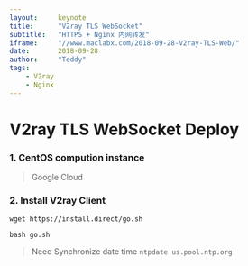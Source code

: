 ```yaml
---
layout:     keynote
title:      "V2ray TLS WebSocket"
subtitle:   "HTTPS + Nginx 内网转发"
iframe:     "//www.maclabx.com/2018-09-28-V2ray-TLS-Web/"
date:       2018-09-28
author:     "Teddy"
tags:
    - V2ray
    - Nginx
---
```


# V2ray TLS WebSocket Deploy

### 1. CentOS compution instance
> Google Cloud

### 2. Install V2ray Client
```
wget https://install.direct/go.sh

bash go.sh
```

> Need Synchronize date time
`ntpdate us.pool.ntp.org`